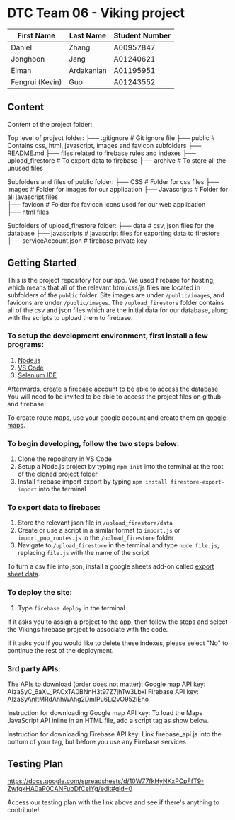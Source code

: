 # DTC Team 06 - Viking project


First Name | Last Name | Student Number
-----------|-----------|---------------
Daniel | Zhang | A00957847
Jonghoon | Jang | A01240621
Eiman | Ardakanian | A01195951
Fengrui (Kevin) | Guo | A01243552

## Content
Content of the project folder:

 Top level of project folder: 
├── .gitignore               # Git ignore file
├── public                   # Contains css, html, javascript, images and favicon subfolders
├── README.md
├── files related to firebase rules and indexes	
├── upload_firestore # To export data to firebase
├── archive   # To store all the unused files

Subfolders and files of public folder:
├── CSS                      # Folder for css files
├── images                   # Folder for images for our application
├── Javascripts              # Folder for all javascript files                  
├── favicon                  # Folder for favicon icons used for our web application                    
├── html files     


Subfolders of upload_firestore folder:
├── data                     # csv, json files for the database
├── javascripts              # javascript files for exporting data to firestore  
├── serviceAccount.json      # firebase private key


## Getting Started

This is the project repository for our app. We used firebase for hosting, which means that all of the relevant html/css/js files are located in subfolders of the `public` folder. Site images are under `/public/images`, and favicons are under `/public/images`. The `/upload_firestore` folder contains all of the csv and json files which are the initial data for our database, along with the scripts to upload them to firebase.

### To setup the development environment, first install a few programs:

1. <a href="https://nodejs.org/en/">Node.js</a>
2. <a href="https://code.visualstudio.com/download">VS Code</a>
3. <a href="https://www.selenium.dev/downloads/">Selenium IDE</a>
    
Afterwards, create a <a href="https://firebase.google.com/">firebase account</a> to be able to access the database. You will need to be invited to be able to access the project files on github and firebase.

To create route maps, use your google account and create them on <a href="https://www.google.ca/maps/about/mymaps/f">google maps</a>.

### To begin developing, follow the two steps below:

1. Clone the repository in VS Code
2. Setup a Node.js project by typing `npm init` into the terminal at the root of the cloned project folder
3. Install firebase import export by typing `npm install firestore-export-import` into the terminal

### To export data to firebase:

1. Store the relevant json file in `/upload_firestore/data`
2. Create or use a script in a similar format to `import.js` or `import_pop_routes.js` in the `/upload_firestore` folder
3. Navigate to `/upload_firestore` in the terminal and type `node file.js`, replacing `file.js` with the name of the script

To turn a csv file into json, install a google sheets add-on called <a href="https://workspace.google.com/marketplace/app/export_sheet_data/903838927001f">export sheet data</a>.

### To deploy the site:

1. Type `firebase deploy` in the terminal

If it asks you to assign a project to the app, then follow the steps and select the Vikings firebase project to associate with the code.

If it asks you if you would like to delete these indexes, please select "No" to continue the rest of the deployment.

### 3rd party APIs:
The APIs to download (order does not matter):
Google map API key: AIzaSyC_6aXL_PACxTA0BNnH3t97Z7jhTw3LbxI
Firebase API key: AIzaSyAnItMRdAhhWAhg2DmlPu6Li2vO952iEho

Instruction for downloading Google map API key:
To load the Maps JavaScript API inline in an HTML file, add a script tag as show below.

<script async
    src="https://maps.googleapis.com/maps/api/js?key=YOUR_API_KEY&callback=initMap">
</script>


Instruction for downloading Firebase API key:
Link firebase_api.js into the bottom of your <body> tag, but before you use any Firebase services


## Testing Plan

https://docs.google.com/spreadsheets/d/10W77fkHyNKxPCpFfT9-ZwfgkHA0aP0CANFubDfCeIYg/edit#gid=0

Access our testing plan with the link above and see if there's anything to contribute!
